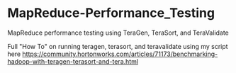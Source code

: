 # MapReduce-Performance_Testing
MapReduce performance testing using TeraGen, TeraSort, and TeraValidate

Full "How To" on running teragen, terasort, and teravalidate using my script here
https://community.hortonworks.com/articles/71173/benchmarking-hadoop-with-teragen-terasort-and-tera.html
